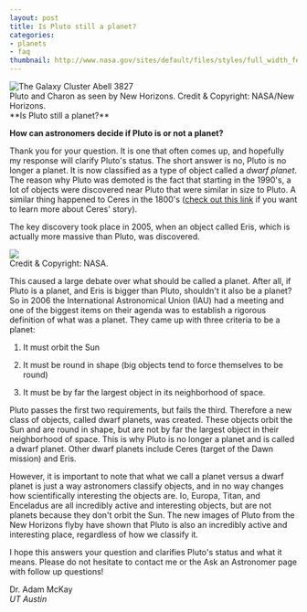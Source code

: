 ```yaml
---
layout: post
title: Is Pluto still a planet?
categories:
- planets
- faq
thumbnail: http://www.nasa.gov/sites/default/files/styles/full_width_feature/public/thumbnails/image/nh-pluto-charon-v2-10-1-15.jpg
---
```

<div class="image">
<img src="http://www.nasa.gov/sites/default/files/styles/full_width_feature/public/thumbnails/image/nh-pluto-charon-v2-10-1-15.jpg" alt="The Galaxy Cluster Abell 3827">
<div class="caption">Pluto and Charon as seen by New Horizons. Credit & Copyright: NASA/New Horizons.</div>
</div>
**Is Pluto still a planet?**

**How can astronomers decide if Pluto is or not a planet?**

Thank you for your question.  It is one that often comes up, and hopefully my response will clarify Pluto's status. The short answer is no, Pluto is no longer a planet.  It is now classified as a type of object called a *dwarf planet*. The reason why Pluto was demoted is the fact that starting in the 1990's, a lot of objects were discovered near Pluto that were similar in size to Pluto.   A similar thing happened to Ceres in the 1800's  ([check out this link](https://en.wikipedia.org/wiki/Ceres_%28dwarf_planet%29#Classification) if you want to learn more about Ceres' story).

The key discovery took place in 2005, when an object called Eris, which is actually more massive than Pluto, was discovered.

<div class="image">
<img src="https://upload.wikimedia.org/wikipedia/commons/thumb/9/91/EightTNOs.png/1600px-EightTNOs.png">
<div class="caption">Credit & Copyright: NASA.</div>
</div>

This caused a large debate over what should be called a planet.  After all, if Pluto is a planet, and Eris is bigger than Pluto, shouldn't it also be a planet?  So in 2006 the International Astronomical Union (IAU) had a meeting and one of the biggest items on their agenda was to establish a rigorous definition of what was a planet.  They came up with three criteria to be a planet:

1) It must orbit the Sun

2) It must be round in shape (big objects tend to force themselves to be round)

3) It must be by far the largest object in its neighborhood of space.

Pluto passes the first two requirements, but fails the third. Therefore a new class of objects, called dwarf planets, was created.  These objects orbit the Sun and are round in shape, but are not by far the largest object in their neighborhood of space. This is why Pluto is no longer a planet and is called a dwarf planet.  Other dwarf planets include Ceres (target of the Dawn mission) and Eris.

However, it is important to note that what we call a planet versus a dwarf planet is just a way astronomers classify objects, and in no way changes how scientifically interesting the objects are.  Io, Europa, Titan, and Enceladus are all incredibly active and interesting objects, but are not planets because they don't orbit the Sun. The new images of Pluto from the New Horizons flyby have shown that Pluto is also an incredibly active and interesting place, regardless of how we classify it.

I hope this answers your question and clarifies Pluto's status and what it means.  Please do not hesitate to contact me or the Ask an Astronomer page with follow up questions!

Dr. Adam McKay<br>
*UT Austin*

